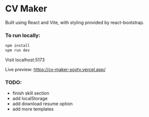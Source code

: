 # CV Maker

Built using React and Vite, with styling provided by react-bootstrap.

### To run locally:

```bash
npm install
npm run dev
```
Visit localhost:5173

Live preview: https://cv-maker-sooty.vercel.app/

### TODO:

- finish skill section
- add localStorage
- add download resume option
- add more templates
